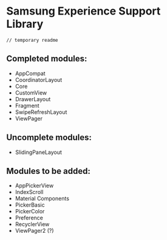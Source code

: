 # Samsung Experience Support Library
```
// temporary readme
```
## Completed modules:
- AppCompat
- CoordinatorLayout
- Core
- CustomView
- DrawerLayout
- Fragment
- SwipeRefreshLayout
- ViewPager

## Uncomplete modules:
- SlidingPaneLayout

## Modules to be added:
- AppPickerView
- IndexScroll
- Material Components
- PickerBasic
- PickerColor
- Preference
- RecyclerView
- ViewPager2 (?)
